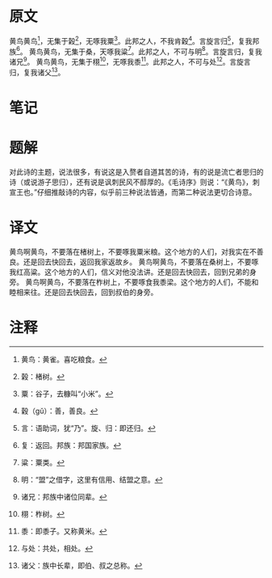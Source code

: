 # 原文
黄鸟黄鸟[^1]，无集于榖[^2]，无啄我粟[^3]。此邦之人，不我肯穀[^4]。言旋言归[^5]，复我邦族[^6]。
黄鸟黄鸟，无集于桑，天啄我粱[^7]。此邦之人，不可与明[^8]。言旋言归，复我诸兄[^9]。
黄鸟黄鸟，无集于栩[^10]，无啄我黍[^11]。此邦之人，不可与处[^12]。言旋言归，复我诸父[^13]。
# 笔记

# 题解
对此诗的主题，说法很多，有说这是入赘者自道其苦的诗，有的说是流亡者思归的诗（或说游子思归），还有说是讽刺民风不醇厚的。《毛诗序》则说：“《黄鸟》，刺宣王也。”仔细推敲诗的内容，似乎前三种说法皆通，而第二种说法更切合诗意。
# 译文
黄鸟啊黄鸟，不要落在楮树上，不要啄我粟米粮。这个地方的人们，对我实在不善良。还是回去快回去，返回我家返故乡。
黄鸟啊黄鸟，不要落在桑树上，不要啄我红高粱。这个地方的人们，信义对他没法讲。还是回去快回去，回到兄弟的身旁。
黄鸟啊黄鸟，不要落在柞树上，不要啄食我黍梁。这个地方的人们，不能和睦相来往。还是回去快回去，回到叔伯的身旁。
# 注释

[^1]: 黄鸟：黄雀。喜吃粮食。
[^2]: 榖：楮树。
[^3]: 粟：谷子，去糠叫“小米”。
[^4]: 穀（gǔ）：善，善良。
[^5]: 言：语助词，犹“乃”。旋、归：即还归。
[^6]: 复：返回。邦族：邦国家族。
[^7]: 粱：粟类。
[^8]: 明：“盟”之借字，这里有信用、结盟之意。
[^9]: 诸兄：邦族中诸位同辈。
[^10]: 栩：柞树。
[^11]: 黍：即黍子。又称黄米。
[^12]: 与处：共处，相处。
[^13]: 诸父：族中长辈，即伯、叔之总称。